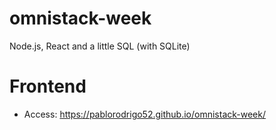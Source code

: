# omnistack-week
Node.js, React and a little SQL (with SQLite)

# Frontend
- Access: https://pablorodrigo52.github.io/omnistack-week/
